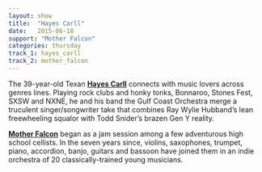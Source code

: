 ```yaml
---
layout: show
title:  "Hayes Carll"
date:   2015-06-18
support: "Mother Falcon"
categories: thursday
track_1: hayes_carll
track_2: mother_falcon
---
```


The 39-year-old Texan **[Hayes Carll](http://hayescarll.com "Hayes Carll")** connects with music lovers across genres lines. Playing rock clubs and honky tonks, Bonnaroo, Stones Fest, SXSW and NXNE, he and his band the Gulf Coast Orchestra merge a truculent singer/songwriter take that combines Ray Wylie Hubband’s lean freewheeling squalor with Todd Snider’s brazen Gen Y reality.

**[Mother Falcon](http://motherfalcon.com "Mother Falcon")** began as a jam session among a few adventurous high school cellists. In the seven years since, violins, saxophones, trumpet, piano, accordion, banjo, guitars and bassoon have joined them in an indie orchestra of 20 classically-trained young musicians.
